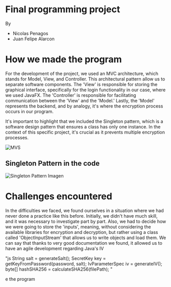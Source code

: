 # Final programming project
By 
- Nicolas Penagos
- Juan Felipe Alarcon

# How we made the program
For the development of the project, we used an MVC architecture, which stands for Model, View, and Controller. This architectural pattern allow us to separate software components. The 'View' is responsible for storing the graphical interface, specifically for the login functionality in our case, where we used JavaFX. The 'Controller' is responsible for facilitating communication between the 'View' and the 'Model.' Lastly, the 'Model' represents the backend, and by analogy, it's where the encryption process occurs in our program.

It's important to highlight that we included the Singleton pattern, which is a software design pattern that ensures a class has only one instance. In the context of this specific project, it's crucial as it prevents multiple encryption processes.

![MVS](https://4.bp.blogspot.com/-LSdEcy5ZlGY/WxMvPqGVw3I/AAAAAAAABwA/UGj7tfEfHvQ1qkKMNYGq-CM0kYH9thNvQCLcBGAs/s1600/mvc.png)

## Singleton Pattern in the code 
![Singleton Pattern Imagen](https://pbs.twimg.com/media/F__K6iVWAAAeUtM?format=jpg&name=small)

# Challenges encountered
In the difficulties we faced, we found ourselves in a situation where we had never done a practice like this before. Initially, we didn't have much skill, and it was necessary to investigate part by part. Also, we had to decide how we were going to store the 'inputs', meaning, without considering the available libraries for encryption and decryption, but rather using a class called 'ObjectInputStream' that allows us to write objects and load them.
We can say that thanks to very good documentation we found, it allowed us to have an agile development regarding Java's IV

"js
String salt = generateSalt();
            SecretKey key = getKeyFromPassword(password, salt);
            IvParameterSpec iv = generateIV();
            byte[] hashSHA256 = calculateSHA256(filePath);
            "







e the program
